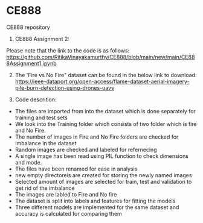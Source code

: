 # CE888
CE888 repository
 
 1) CE888 Assignment 2:
 
 Please note that the link to the code is as follows:
 https://github.com/RitikaVinayakamurthy/CE888/blob/main/new/main/CE888Assignment1.ipynb
 
 2) The 'Fire vs No Fire" dataset can be found in the below link to download:
https://ieee-dataport.org/open-access/flame-dataset-aerial-imagery-pile-burn-detection-using-drones-uavs

3) Code descrition:
* The files are imported from into the dataset which is done separately for training and test sets
* We look into the Training folder which consists of two folder which is fire and No Fire.
* The number of images in Fire and No Fire folders are checked for imbalance in the dataset
* Random images are checked and labeled for refernecing
* A single image has been read using PIL function to check dimensions and mode.
* The files have been renamed for ease in analysis
* new empty directoreis are created for storing the newly named images
* Selected amount of images are selected for train, test and validation to get rid of the imbalance
* The images are labled to Fire and No fire
* The dataset is split into labels and features for fitting the models
* Three different models are implemented for the same dataset and accuracy is calculated for comparing them

